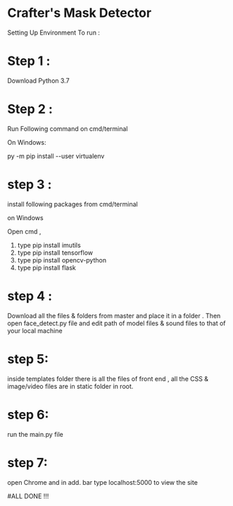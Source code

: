 # Crafter's Mask Detector 

Setting Up Environment To run :

# Step 1 :
Download  Python 3.7

# Step 2 :
Run Following command on cmd/terminal


On Windows:

py -m pip install --user virtualenv


# step 3 :
install following packages from cmd/terminal

on Windows

Open cmd ,
1. type pip install imutils
2. type pip install tensorflow
3. type pip install opencv-python
4. type pip install flask

# step 4 :
Download all the files & folders from master and place it in a folder . Then open face_detect.py file and edit path of model files & sound files to that of your local machine 

# step 5: 
inside templates folder there is all the files of front end , all the CSS & image/video files are in static folder in root.

# step 6:
run the main.py file

# step 7:
open Chrome and in add. bar type localhost:5000 to view the site

#ALL DONE !!!
